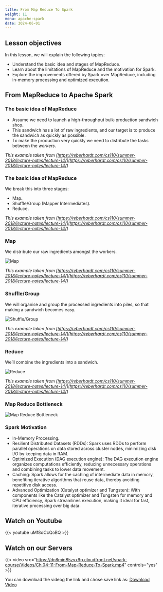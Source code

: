 ```yaml
---
title: From Map Reduce To Spark
weight: 11
menu: apache-spark
date: 2024-06-01
---
```


## Lesson objectives

In this lesson, we will explain the following topics:
- Understand the basic idea and stages of MapReduce.
- Learn about the limitations of MapReduce and the motivation for Spark.
- Explore the improvements offered by Spark over MapReduce, including in-memory processing and optimized execution.

## From MapReduce to Apache Spark

### The basic idea of MapReduce

- Assume we need to launch a high-throughput bulk-production sandwich shop.
- This sandwich has a lot of raw ingredients, and our target is to produce the sandwich as quickly as possible.
- To make the production very quickly we need to distribute the tasks between the *workers*.

*This example taken from [https://reberhardt.com/cs110/summer-2018/lecture-notes/lecture-14/](https://reberhardt.com/cs110/summer-2018/lecture-notes/lecture-14/)*

### The basic idea of MapReduce

We break this into three stages:
- Map.
- Shuffle/Group (Mapper Intermediates).
- Reduce.

*This example taken from [https://reberhardt.com/cs110/summer-2018/lecture-notes/lecture-14/](https://reberhardt.com/cs110/summer-2018/lecture-notes/lecture-14/)*

### Map

We distribute our raw ingredients amongst the workers.

![Map](../Figures/chapter-04/map.png)

*This example taken from [https://reberhardt.com/cs110/summer-2018/lecture-notes/lecture-14/](https://reberhardt.com/cs110/summer-2018/lecture-notes/lecture-14/)*

### Shuffle/Group

We will organise and group the processed ingredients into piles, so that making a sandwich becomes easy.

![Shuffle/Group](../Figures/chapter-04/map_shuffle.png)

*This example taken from [https://reberhardt.com/cs110/summer-2018/lecture-notes/lecture-14/](https://reberhardt.com/cs110/summer-2018/lecture-notes/lecture-14/)*

### Reduce

We’ll combine the ingredients into a sandwich.

![Reduce](../Figures/chapter-04/map_reduce.png)

*This example taken from [https://reberhardt.com/cs110/summer-2018/lecture-notes/lecture-14/](https://reberhardt.com/cs110/summer-2018/lecture-notes/lecture-14/)*

### Map Reduce Bottleneck

![Map Reduce Bottleneck](../Figures/chapter-04/MR.jpg)

### Spark Motivation

- In-Memory Processing.
- Resilient Distributed Datasets (RDDs): Spark uses RDDs to perform parallel operations on data stored across cluster nodes, minimizing disk I/O by keeping data in RAM.
- Optimized Execution (DAG execution engine): The DAG execution engine organizes computations efficiently, reducing unnecessary operations and combining tasks to lower data movement.
- Caching: Spark allows for the caching of intermediate data in memory, benefiting iterative algorithms that reuse data, thereby avoiding repetitive disk access.
- Advanced Optimization (Catalyst optimizer and Tungsten): With components like the Catalyst optimizer and Tungsten for memory and CPU efficiency, Spark streamlines execution, making it ideal for fast, iterative processing over big data.

## Watch on Youtube

{{< youtube uMf8dCcQoBQ >}}

## Watch on our Servers

{{< video src="https://dn8min85zvx9p.cloudfront.net/spark-course/Videos/Ch.04-11-From-Map-Reduce-To-Spark.mp4" controls="yes" >}}

You can download the videog the link and chose save link as: [Download Video](https://dn8min85zvx9p.cloudfront.net/spark-course/Videos/Ch.04-11-From-Map-Reduce-To-Spark.mp4)
